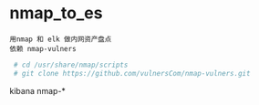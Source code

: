 # nmap_to_es

   	用nmap 和 elk 做内网资产盘点
   	依赖 nmap-vulners
   
   
   ```bash
    # cd /usr/share/nmap/scripts  
    # git clone https://github.com/vulnersCom/nmap-vulners.git
   
   ```
   
   kibana   nmap-*